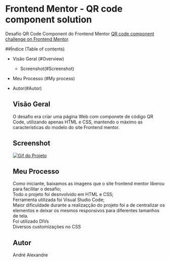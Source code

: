 # Frontend Mentor - QR code component solution

Desafio QR Code Component do Frontend Mentor [QR code component challenge on Frontend Mentor](https://www.frontendmentor.io/challenges/qr-code-component-iux_sIO_H).

##Índice (Table of contents)
- Visão Geral (#Overview)
  - Screenshot(#Screenshot)
- Meu Processo (#My process)
- Autor(#Autor)

  ## Visão Geral
  O desafio era criar uma página Web com componete de código QR Code, utilizando apenas HTML e CSS, mantendo o máximo as características do modelo do site Frontend mentor.

  ## Screenshot
  <a href="https://andredantasti.github.io/qrcodedesafio" target="_blank"> <img src="./images/animacaoqrcode.gif" alt="Gif do Projeto"></a>

  ## Meu Processo
  Como iniciante, baixamos as imagens que o site frontend mentor liberou para facilitar o desafio;<br>
  Todo o projeto foi desnvolvido em HTML e CSS;<br>
  Ferramenta utilizada foi Visual Studio Code;<br>
  Maior dificuldade durante a realizaçção do projeto foi a de centralizar os elementos e deixar os mesmos responsivos para diferentes tamanhos de tela.<br>
  Foi utilizado DIVs<br>
  Diversos customizações no CSS<br>

  ## Autor
  André Alexandre
